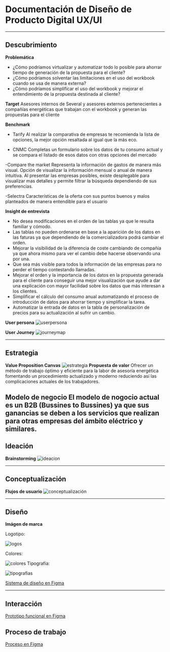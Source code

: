 # Documentación de Diseño de Producto Digital UX/UI

---

## Descubrimiento
**Problemática**
- ¿Cómo podríamos virtualizar y automatizar todo lo posible para ahorrar tiempo de generación de la propuesta para el cliente?
- ¿Cómo podríamos solventar las limitaciones en el uso del workbook cuando se usa de manera externa?
- ¿Cómo podríamos simplificar el uso del workbook y mejorar el entendimiento de la propuesta destinada al cliente?

**Target**
Asesores internos de Several y asesores externos pertenecientes a compañías energéticas que trabajan con el workbook y generan las propuestas para el cliente

**Benchmark**
- Tarify
Al realizar la comparativa de empresas te recomienda la lista de opciones, la mejor opción resaltada al igual que la más eco.

- CNMC
Completas un formulario sobre los datos de tu consumo actual y se compara el listado de esos datos con otras opciones del mercado

-Compare the market
Representa la información de gastos de manera más visual. Opción de visualizar la información mensual o anual de manera intuitiva. Al presentar las empresas posibles, existe desplegable para visualizar mas detalles y permite filtrar la búsqueda dependiendo de sus preferencias.

-Selectra
Características de la oferta con sus puntos buenos y malos planteados de manera entendible para el usuario

**Insight de entrevista**
- No desea modificaciones en el orden de las tablas ya que le resulta familiar y cómodo.
- Las tablas no pueden ordenarse en base a la aparición de los datos en las faturas ya que dependiendo de la comercializadora podrá cambiar el orden.
- Mejorar la visibilidad de la diferencia de coste cambiando de compañía ya que ahora mismo para ver el cambio debe hacerse observando una por una.
- Que sea más visible para todos la información de las empresas para no perder el tiempo contestando llamadas.
- Mejorar el orden y la importancia de los datos en la propuesta generada para el cliente para conseguir una mejor visualización que ayude a dar una explicación con mayor facilidad sobre los datos que más interesan a los clientes.
- Simplificar el cálculo del consumo anual automatizando el proceso de introducción de datos para ahorrar tiempo y simplificar la tarea.
- Automatizar la entrada de datos en la tabla de personalización de precios para su actualización al sufrir un cambio.

**User persona**
![userpersona](img/userpersona.png)

**User Journey**
![journeymap](img/journeymap.png)

---

## Estrategia
**Value Proposition Canvas**
![estrategia](img/estrategia.png)
**Propuesta de valor**
Ofrecer  un método de trabajo óptimo y eficiente  para la labor de asesoría energética fomentando un procedimiento actualizado y moderno reduciendo así las complicaciones actuales de los trabajadores.

**Modelo de negocio**
El modelo de nogocio actual es un B2B (Bussines to Bussines) ya que sus ganancias se deben a los servicios que realizan para otras empresas del ámbito eléctrico y similares.
---

## Ideación ##
**Brainstorming**
![ideacion](img/ideacion.png)

---

## Conceptualización
**Flujos de usuario**
![conceptualización](img/conceptualizacion.png)

---

## Diseño
**Imágen de marca**

Logotipo:

![logos](img/logos.png)

Colores:

![colores](img/colores.png)
Tipografía:

![tipografias](img/tipografias.png)

[Sistema de diseño en Figma](https://www.figma.com/file/jPe0uobZaYALSOcjr8AGkm/Desaf%C3%ADo-Tripulaciones---Grupo-4?type=design&node-id=4%3A183&mode=design&t=49I7qr5lafqLVkFq-1)


---

## Interacción
[Prototipo funcional en Figma](https://www.figma.com/proto/jPe0uobZaYALSOcjr8AGkm/Desaf%C3%ADo-Tripulaciones---Grupo-4?type=design&node-id=922-8739&t=TyYhot5r1ZOg2VFU-1&scaling=scale-down&page-id=933%3A5889&starting-point-node-id=922%3A8739&mode=design)


## Proceso de trabajo
[Proceso en Figma](https://www.figma.com/file/jPe0uobZaYALSOcjr8AGkm/Desaf%C3%ADo-Tripulaciones---Grupo-4?type=design&node-id=0%3A1&mode=design&t=49I7qr5lafqLVkFq-1)
